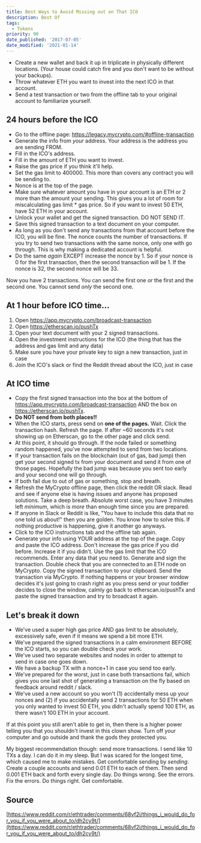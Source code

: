 ```yaml
---
title: Best Ways to Avoid Missing out on That ICO
description: Best Of
tags:
  - Tokens
priority: 90
date_published: '2017-07-05'
date_modified: '2021-01-14'
---
```


- Create a new wallet and back it up in triplicate in physically different locations. (Your house could catch fire and you don't want to be without your backups).
- Throw whatever ETH you want to invest into the next ICO in that account.
- Send a test transaction or two from the offline tab to your original account to familiarize yourself.

## 24 hours before the ICO

- Go to the offline page: <https://legacy.mycrypto.com/#offline-transaction>
- Generate the info from _your_ address. Your address is the address you are sending FROM.
- Fill in the ICO's address.
- Fill in the amount of ETH you want to invest.
- Raise the gas price if you think it'll help.
- Set the gas limit to 400000. This more than covers any contract you will be sending to.
- Nonce is at the top of the page.
- Make sure whatever amount you have in your account is an ETH or 2 more than the amount your sending. This gives you a lot of room for miscalculating gas limit \* gas price. So if you want to invest 50 ETH, have 52 ETH in your account.
- Unlock your wallet and get the signed transaction. DO NOT SEND IT.
- Save this signed transaction to a text document on your computer.
- As long as you don't send any transactions from that account before the ICO, you will be fine. The nonce counts the number of transactions. If you try to send two transactions with the same nonce, only one with go through. This is why making a dedicated account is helpful.
- Do the same _again_ EXCEPT increase the nonce by 1. So if your nonce is 0 for the first transaction, then the second transaction will be 1. If the nonce is 32, the second nonce will be 33.

Now you have 2 transactions. You can send the first one _or_ the first and the second one. You cannot send _only_ the second one.

## At 1 hour before ICO time...

1. Open <https://app.mycrypto.com/broadcast-transaction>
2. Open <https://etherscan.io/pushTx>
3. Open your text document with your 2 signed transactions.
4. Open the investment instructions for the ICO (the thing that has the address and gas limit and any data)
5. Make sure you have your private key to sign a new transaction, just in case
6. Join the ICO's slack or find the Reddit thread about the ICO, just in case

## At ICO time

- Copy the first signed transaction into the box at the bottom of <https://app.mycrypto.com/broadcast-transaction> AND the box on <https://etherscan.io/pushTx>.
- **Do NOT send from both places!!**
- When the ICO starts, press send on **one of the pages.** Wait. Click the transaction hash. Refresh the page. If after ~60 seconds it's not showing up on Etherscan, go to the other page and click send.
- At this point, it should go through. If the node failed or something random happened, you've now attempted to send from two locations.
- If your transaction fails on the blockchain (out of gas, bad jump) then get your second signed tx from your document and send it from one of those pages. Hopefully the bad jump was because you sent too early and your second one will go through.
- If both fail due to out of gas or something, stop and breath.
- Refresh the MyCrypto offline page, then click the reddit OR slack. Read and see if anyone else is having issues and anyone has proposed solutions. Take a deep breath. Absolute worst case, you have 3 minutes left _minimum_, which is _more_ than enough time since you are prepared.
- If anyone in Slack or Reddit is like, "You have to include this data that no one told us about!" then you are golden. You know how to solve this. If nothing productive is happening, give it another go anyways.
- Click to the ICO instructions tab and the offline tab again.
- Generate your info using YOUR address at the top of the page. Copy and paste the ICO address. Don't increase the gas price if you did before. Increase it if you didn't. Use the gas limit that the ICO recommends. Enter any data that you need to. Generate and sign the transaction. Double check that you are connected to an ETH node on MyCrypto. Copy the signed transaction to your clipboard. Send the transaction via MyCrypto. If nothing happens or your browser window decides it's just going to crash right as you press send or your toddler decides to close the window, calmly go back to etherscan.io/pushTx and paste the signed transaction and try to broadcast it again.

## Let's break it down

- We've used a super high gas price AND gas limit to be absolutely, excessively safe, even if it means we spend a bit more ETH.
- We've prepared the signed transactions in a calm environment BEFORE the ICO starts, so you can double check your work.
- We've used two separate websites and nodes in order to attempt to send in case one goes down.
- We have a backup TX with a nonce+1 in case you send too early.
- We've prepared for the worst, just in case both transactions fail, which gives you one last shot of generating a transaction on the fly based on feedback around reddit / slack.
- We've used a new account so you won't (1) accidentally mess up your nonces and (2) if you accidentally send 2 transactions for 50 ETH when you only wanted to invest 50 ETH, you didn't actually spend 100 ETH, as there wasn't 100 ETH in your account.

If at this point you still aren't able to get in, then there is a higher power telling you that you shouldn't invest in this clown show. Turn off your computer and go outside and thank the gods they protected you.

My biggest recommendation though: send more transactions. I send like 10 TXs a day. I can do it in my sleep. But I was scared for the longest time, which caused me to make mistakes. Get comfortable sending by _sending_. Create a couple accounts and send 0.01 ETH to each of them. Then send 0.001 ETH back and forth every single day. Do things wrong. See the errors. Fix the errors. Do things right. Get comfortable.

## Source

[https://www.reddit.com/r/ethtrader/comments/68vf2i/things_i_would_do_for_you_if_you_were_about_to/dh2cy9t/](https://www.reddit.com/r/ethtrader/comments/68vf2i/things_i_would_do_for_you_if_you_were_about_to/dh2cy9t/)
